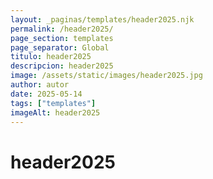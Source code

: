 ```yaml
---
layout: _paginas/templates/header2025.njk
permalink: /header2025/
page_section: templates
page_separator: Global
titulo: header2025
descripcion: header2025
image: /assets/static/images/header2025.jpg
author: autor
date: 2025-05-14 
tags: ["templates"]
imageAlt: header2025
---
```

# header2025

